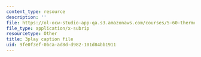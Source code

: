 ```yaml
---
content_type: resource
description: ''
file: https://ol-ocw-studio-app-qa.s3.amazonaws.com/courses/5-60-thermodynamics-kinetics-spring-2008/9fe0f3ef0bcaad8dd982101d84bb1911_Bd7PVX7rohQ.srt
file_type: application/x-subrip
resourcetype: Other
title: 3play caption file
uid: 9fe0f3ef-0bca-ad8d-d982-101d84bb1911
---
```

